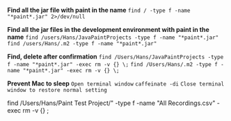 **Find all the jar file with paint in the name**
`find / -type f -name "*paint*.jar" 2>/dev/null`

**Find all the jar files in the development environment with paint in the name**
`find /users/Hans/JavaPaintProjects -type f -name "*paint*.jar"`
`find /users/Hans/.m2 -type f -name "*paint*.jar"`

**Find, delete after confirmation**
`find /Users/Hans/JavaPaintProjects -type f -name "*paint*.jar" -exec rm -v {} \;`
`find /Users/Hans/.m2 -type f -name "*paint*.jar" -exec rm -v {} \;`

**Prevent Mac to sleep**
`Open terminal window`
`caffeinate -di`
`Close terminal window to restore normal setting`

find /Users/Hans/Paint Test Project/" -type f -name "All Recordings.csv" -exec rm -v {} \;